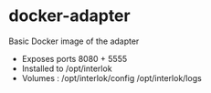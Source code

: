 # docker-adapter
Basic Docker image of the adapter

* Exposes ports 8080 + 5555
* Installed to /opt/interlok
* Volumes : /opt/interlok/config /opt/interlok/logs
